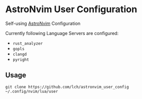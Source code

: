 # AstroNvim User Configuration

Self-using [AstroNvim](https://github.com/AstroNvim/AstroNvim) Configuration


Currently following Language Servers are configured:

* `rust_analyzer`
* `gopls`
* `clangd`
* `pyright`

## Usage
```
git clone https://github.com/lch/astronvim_user_config ~/.config/nvim/lua/user
```
